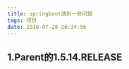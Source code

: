 ```yaml
---
title: springboot遇到一些问题
tags: 项目
date: 2018-07-28 20:34:56
---
```

## 1.Parent的<version>1.5.14.RELEASE</version>
